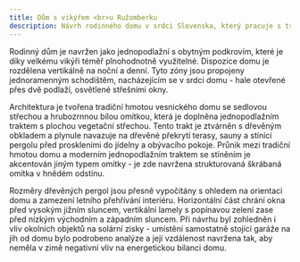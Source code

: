 ```yaml
---
title: Dům s vikýřem <br>u Ružomberku
description: Návrh rodinného domu v srdci Slovenska, který pracuje s tradičním i moderním tvaroslovím a nepopírá atmosféru lokality. Určen je pro mladou rodinu, která díky našim podrobným realizačním výkresům zrealizovala pasivní dům ve spolupráci s místními staviteli.
---
```

Rodinný dům je navržen jako jednopodlažní s obytným podkrovím, které je díky velkému vikýři téměř plnohodnotně využitelné. Dispozice domu je rozdělena vertikálně na noční a denní. Tyto zóny jsou propojeny jednoramenným schodištěm, nacházejícím se v srdci domu - hale otevřené přes dvě podlaží, osvětlené střešními okny.

Architektura je tvořena tradiční hmotou vesnického domu se sedlovou střechou a hrubozrnnou bílou omítkou, která je doplněna jednopodlažním traktem s plochou vegetační střechou. Tento trakt je ztvárněn s dřevěným obkladem a plynule navazuje na dřevěné překrytí terasy, sauny a stínící pergolu před proskleními do jídelny a obývacího pokoje. Průnik mezi tradiční hmotou domu a moderním jednopodlažním traktem se stíněním je akcentován jiným typem omítky - je zde navržena strukturovaná škrábaná omítka v hnědém odstínu.

Rozměry dřevěných pergol jsou přesně vypočítány s ohledem na orientaci domu a zamezení letního přehřívání interiéru. Horizontální část chrání okna před vysokým jižním sluncem, vertikální lamely s popínavou zelení zase před nízkým východním a západním sluncem. Při návrhu byl zohledněn i vliv okolních objektů na solární zisky - umístění samostatně stojící garáže na jih od domu bylo podrobeno analýze a její vzdálenost navržena tak, aby neměla v zimě negativní vliv na energetickou bilanci domu.